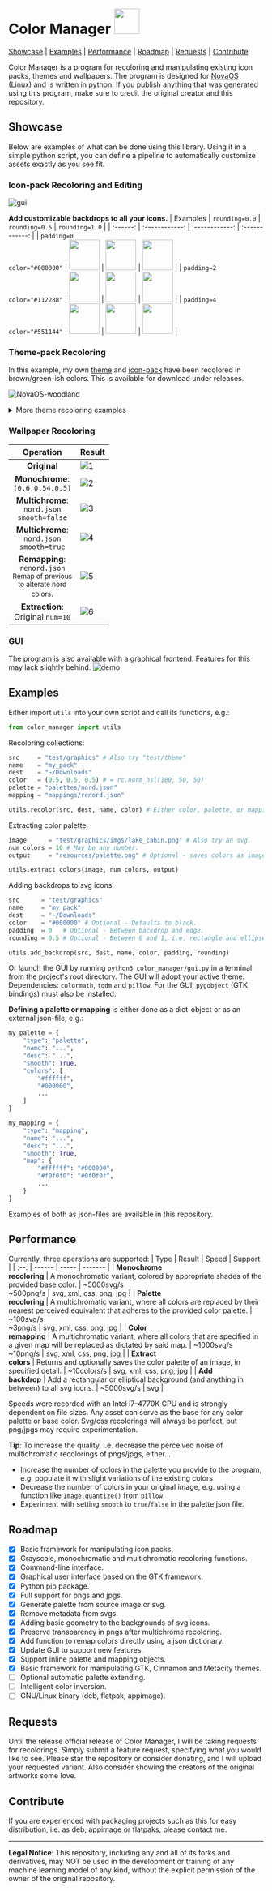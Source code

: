 # Color Manager <img src="resources/icon.svg" width="50"/>

[Showcase](#showcase) | [Examples](#examples) | [Performance](#performance) | [Roadmap](#roadmap) | [Requests](#requests) | [Contribute](#contribute)

Color Manager is a program for recoloring and manipulating existing icon packs, themes and wallpapers. The program is designed for [NovaOS](https://github.com/NicklasVraa/NovaOS) (Linux) and is written in python. If you publish anything that was generated using this program, make sure to credit the original creator and this repository.


## Showcase <a name="showcase"></a>
Below are examples of what can be done using this library. Using it in a simple python script, you can define a pipeline to automatically customize assets exactly as you see fit.

### Icon-pack Recoloring and Editing
![gui](resources/gui.png)

**Add customizable backdrops to all your icons.**
| Examples | `rounding=0.0` | `rounding=0.5` | `rounding=1.0` |
| :------: | :------------: | :------------: | :------------: |
| `padding=0`<br> `color="#000000"` | <img src="resources/backdrops/colors_r00_p0_black.svg" width="60"/> | <img src="resources/backdrops/colors_r05_p0_black.svg" width="60"/> | <img src="resources/backdrops/colors_r10_p0_black.svg" width="60"/> |
| `padding=2`<br> `color="#112288"` | <img src="resources/backdrops/firefox_r00_p2_blue.svg" width="60"/> | <img src="resources/backdrops/firefox_r05_p2_blue.svg" width="60"/> | <img src="resources/backdrops/firefox_r10_p2_blue.svg" width="60"/> |
| `padding=4`<br> `color="#551144"` | <img src="resources/backdrops/vscode_r00_p4_purple.svg" width="60"/> | <img src="resources/backdrops/vscode_r05_p4_purple.svg" width="60"/> | <img src="resources/backdrops/vscode_r10_p4_purple.svg" width="60"/> |

### Theme-pack Recoloring
In this example, my own [theme](https://github.com/NicklasVraa/NovaOS-nord-Theme) and [icon-pack](https://github.com/NicklasVraa/NovaOS-nord-Icons) have been recolored in brown/green-ish colors. This is available for download under releases.

![NovaOS-woodland](resources/packs/NovaOS-woodland.png)

<details><summary>More theme recoloring examples</summary>

|     |     |
| --- | --- |
| ![1](resources/themes/nordic.png) | ![2](resources/themes/forest.png) |
| ![3](resources/themes/watermelon.png) | ![4](resources/themes/beach.png) |

These are simple monochromatic recolors of [my own theme](https://github.com/NicklasVraa/NovaOS-nord-Theme) and the papirus icon pack. Multichromatic recoloring based on a palette or mapping also works. Recoloring works on any svg/css/png/jpg/xml-based theme, which include GTK-, Cinnamon-, Gnome-shell- and metacity-themes.
</details>

### Wallpaper Recoloring
| Operation | Result |
| :---------: | ------ |
| **Original** | ![1](resources/wallpaper/original.png) |
| **Monochrome**:<br>`(0.6,0.54,0.5)` | ![2](resources/wallpaper/mono.png) |
| **Multichrome**:<br>`nord.json`<br>`smooth=false` | ![3](resources/wallpaper/multi_accurate.png) |
| **Multichrome**:<br>`nord.json`<br>`smooth=true` | ![4](resources/wallpaper/multi_smooth.png) |
| **Remapping**:<br>`renord.json`<br><small>Remap of previous<br>to alterate nord<br>colors</small>. | ![5](resources/wallpaper/remapped.png) |
| **Extraction**:<br>Original `num=10` | ![6](resources/wallpaper/palette.png) |

### GUI
The program is also available with a graphical frontend. Features for this may lack slightly behind.
![demo](resources/demo.gif)


## Examples<a name="examples"></a>
Either import `utils` into your own script and call its functions, e.g.:
```python
from color_manager import utils
```
Recoloring collections:
```python
src     = "test/graphics" # Also try "test/theme"
name    = "my_pack"
dest    = "~/Downloads"
color   = (0.5, 0.5, 0.5) # = rc.norm_hsl(180, 50, 50)
palette = "palettes/nord.json"
mapping = "mappings/renord.json"

utils.recolor(src, dest, name, color) # Either color, palette, or mapping.
```
Extracting color palette:
```python
image      = "test/graphics/imgs/lake_cabin.png" # Also try an svg.
num_colors = 10 # May be any number.
output     = "resources/palette.png" # Optional - saves colors as image.

utils.extract_colors(image, num_colors, output)
```
Adding backdrops to svg icons:
```python
src      = "test/graphics"
name     = "my_pack"
dest     = "~/Downloads"
color    = "#000000" # Optional - Defaults to black.
padding  = 0   # Optional - Between backdrop and edge.
rounding = 0.5 # Optional - Between 0 and 1, i.e. rectangle and ellipse.

utils.add_backdrop(src, dest, name, color, padding, rounding)
```

Or launch the GUI by running `python3 color_manager/gui.py` in a terminal from the project's root directory. The GUI will adopt your active theme. Dependencies: `colormath`, `tqdm` and `pillow`. For the GUI, `pygobject` (GTK bindings) must also be installed.

**Defining a palette or mapping** is either done as a dict-object or as an external json-file, e.g.:
```python
my_palette = {
    "type": "palette",
    "name": "...",
    "desc": "...",
    "smooth": True,
    "colors": [
        "#ffffff",
        "#000000",
        ...
    ]
}
```
```python
my_mapping = {
    "type": "mapping",
    "name": "...",
    "desc": "...",
    "smooth": True,
    "map": {
        "#ffffff": "#000000",
        "#f0f0f0": "#0f0f0f",
        ...
    }
}
```
Examples of both as json-files are available in this repository.


## Performance <a name="performance"></a>
Currently, three operations are supported:
| Type | Result | Speed | Support |
| :--: | ------ | ----- | ------- |
| **Monochrome<br>recoloring**  | A monochromatic variant, colored by appropriate shades of the provided base color. | ~5000svg/s<br> ~500png/s | svg, xml, css, png, jpg |
| **Palette<br>recoloring** | A multichromatic variant, where all colors are replaced by their nearest perceived equivalent that adheres to the provided color palette. | ~100svg/s<br> ~3png/s | svg, xml, css, png, jpg |
| **Color<br>remapping** | A multichromatic variant, where all colors that are specified in a given map will be replaced as dictated by said map. | ~1000svg/s<br> ~10png/s | svg, xml, css, png, jpg |
| **Extract<br>colors** | Returns and optionally saves the color palette of an image, in specified detail. | ~10colors/s | svg, xml, css, png, jpg |
| **Add<br>backdrop** | Add a rectangular or elliptical background (and anything in between) to all svg icons. | ~5000svg/s | svg |

Speeds were recorded with an Intel i7-4770K CPU and is strongly dependent on file sizes. Any asset can serve as the base for any color palette or base color. Svg/css recolorings will always be perfect, but png/jpgs may require experimentation.

**Tip**: To increase the quality, i.e. decrease the perceived noise of multichromatic recolorings of pngs/jpgs, either...
- Increase the number of colors in the palette you provide to the program, e.g. populate it with slight variations of the existing colors
- Decrease the number of colors in your original image, e.g. using a function like `Image.quantize()` from `pillow`.
- Experiment with setting `smooth` to `true`/`false` in the palette json file.


## Roadmap <a name="roadmap"></a>
- [x] Basic framework for manipulating icon packs.
- [x] Grayscale, monochromatic and multichromatic recoloring functions.
- [x] Command-line interface.
- [x] Graphical user interface based on the GTK framework.
- [x] Python pip package.
- [x] Full support for pngs and jpgs.
- [x] Generate palette from source image or svg.
- [x] Remove metadata from svgs.
- [x] Adding basic geometry to the backgrounds of svg icons.
- [x] Preserve transparency in pngs after multichrome recoloring.
- [x] Add function to remap colors directly using a json dictionary.
- [x] Update GUI to support new features.
- [x] Support inline palette and mapping objects.
- [x] Basic framework for manipulating GTK, Cinnamon and Metacity themes.
- [ ] Optional automatic palette extending.
- [ ] Intelligent color inversion.
- [ ] GNU/Linux binary (deb, flatpak, appimage).

## Requests <a name="requests"></a>
Until the release official release of Color Manager, I will be taking requests for recolorings. Simply submit a feature request, specifying what you would like to see. Please star the repository or consider donating, and I will upload your requested variant. Also consider showing the creators of the original artworks some love.


## Contribute <a name="contribute"></a>
If you are experienced with packaging projects such as this for easy distribution, i.e. as deb, appimage or flatpaks, please contact me.

---
**Legal Notice**: This repository, including any and all of its forks and derivatives, may NOT be used in the development or training of any machine learning model of any kind, without the explicit permission of the owner of the original repository.
